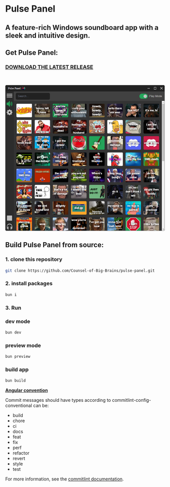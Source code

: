 # Pulse Panel
## A feature-rich Windows soundboard app with a sleek and intuitive design.


## Get Pulse Panel:
### [**DOWNLOAD THE LATEST RELEASE**](https://github.com/Counsel-of-Big-Brains/pulse-panel/releases/latest/)
 
<br>
 
![screenshot](./src/assets/screenshot.png)

## Build Pulse Panel from source:

### 1. clone this repository

```bash
git clone https://github.com/Counsel-of-Big-Brains/pulse-panel.git
```

### 2. install packages

```bash
bun i
```

### 3. Run

### dev mode

```bash
bun dev  
```

### preview mode

```bash
bun preview  
```

### build app

```bash
bun build
```

[**Angular convention**](https://github.com/conventional-changelog/commitlint/tree/master/@commitlint/config-conventional#type-enum)

Commit messages should have types according to commitlint-config-conventional can be:

* build
* chore
* ci
* docs
* feat
* fix
* perf
* refactor
* revert
* style
* test

For more information, see the [commitlint documentation](https://commitlint.js.org/#/reference-rules?id=type-enum).

